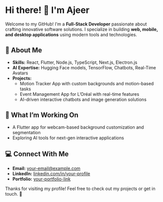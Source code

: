 # Hi there! 👋 I'm Ajeer  

Welcome to my GitHub! I'm a **Full-Stack Developer** passionate about crafting innovative software solutions. I specialize in building **web, mobile, and desktop applications** using modern tools and technologies.

## 🌟 About Me  
- **Skills:** React, Flutter, Node.js, TypeScript, Next.js, Electron.js  
- **AI Expertise:** Hugging Face models, TensorFlow, Chatbots, Real-Time Avatars  
- **Projects:**  
  - Motion Tracker App with custom backgrounds and motion-based tasks  
  - Event Management App for L’Oréal with real-time features  
  - AI-driven interactive chatbots and image generation solutions  

## 🚀 What I’m Working On  
- A Flutter app for webcam-based background customization and segmentation  
- Exploring AI tools for next-gen interactive applications  

## 💻 Connect With Me  
- **Email:** [your-email@example.com](mailto:your-email@example.com)  
- **LinkedIn:** [linkedin.com/in/your-profile](https://linkedin.com/in/your-profile)  
- **Portfolio:** [your-portfolio-link](https://your-portfolio-link.com)  

Thanks for visiting my profile! Feel free to check out my projects or get in touch. 🚀  
